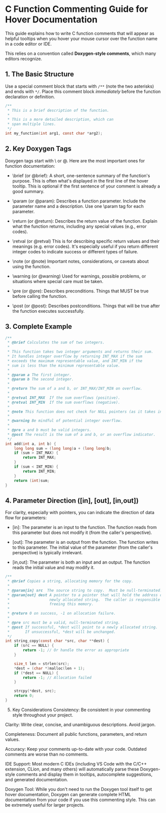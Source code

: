 # C Function Commenting Guide for Hover Documentation

This guide explains how to write C function comments that will appear as helpful tooltips when you hover your mouse cursor over the function name in a code editor or IDE.

This relies on a convention called **Doxygen-style comments**, which many editors recognize.

## 1. The Basic Structure

Use a special comment block that starts with `/**` (note the two asterisks) and ends with `*/`. Place this comment block *immediately* before the function declaration or definition.

```c
/**
 * This is a brief description of the function.
 * 
 * This is a more detailed description, which can
 * span multiple lines.
 */
int my_function(int arg1, const char *arg2);
```

## 2. Key Doxygen Tags

Doxygen tags start with \ or @. Here are the most important ones for function documentation:

- \brief (or @brief): A short, one-sentence summary of the function's purpose. This is often what's displayed in the first line of the hover tooltip. This is optional if the first sentence of your comment is already a good summary.

- \param (or @param): Describes a function parameter. Include the parameter name and a description. Use one \param tag for each parameter.

- \return (or @return): Describes the return value of the function. Explain what the function returns, including any special values (e.g., error codes).

- \retval (or @retval) This is for describing specific return values and their meanings (e.g. error codes). It's especially useful if you return different integer codes to indicate success or different types of failure.

- \note (or @note) Important notes, considerations, or caveats about using the function.

- \warning (or @warning) Used for warnings, possible problems, or situations where special care must be taken.

- \pre (or @pre): Describes preconditions. Things that MUST be true before calling the function.

- \post (or @post): Describes postconditions. Things that will be true after the function executes successfully.

## 3. Complete Example

```c
/**
 * @brief Calculates the sum of two integers.
 *
 * This function takes two integer arguments and returns their sum.
 * It handles integer overflow by returning INT_MAX if the sum
 * exceeds the maximum representable value, and INT_MIN if the
 * sum is less than the minimum representable value.
 *
 * @param a The first integer.
 * @param b The second integer.
 *
 * @return The sum of a and b, or INT_MAX/INT_MIN on overflow.
 *
 * @retval INT_MAX  If the sum overflows (positive).
 * @retval INT_MIN  If the sum overflows (negative).
 *
 * @note This function does not check for NULL pointers (as it takes integers).
 *
 * @warning Be mindful of potential integer overflow.
 *
 * @pre a and b must be valid integers.
 * @post The result is the sum of a and b, or an overflow indicator.
 */
int add(int a, int b) {
    long long sum = (long long)a + (long long)b;
    if (sum > INT_MAX) {
        return INT_MAX;
    }
    if (sum < INT_MIN) {
        return INT_MIN;
    }
    return (int)sum;
}
```

## 4. Parameter Direction ([in], [out], [in,out])

For clarity, especially with pointers, you can indicate the direction of data flow for parameters:

- [in]: The parameter is an input to the function. The function reads from this parameter but does not modify it (from the caller's perspective).

- [out]: The parameter is an output from the function. The function writes to this parameter. The initial value of the parameter (from the caller's perspective) is typically irrelevant.

- [in,out]: The parameter is both an input and an output. The function reads the initial value and may modify it.

```c
/**
 * @brief Copies a string, allocating memory for the copy.
 *
 * @param[in] src  The source string to copy.  Must be null-terminated.
 * @param[out] dest A pointer to a pointer that will hold the address of the
 *                  newly allocated string.  The caller is responsible for
 *                  freeing this memory.
 *
 * @return 0 on success, -1 on allocation failure.
 *
 * @pre src must be a valid, null-terminated string.
 * @post If successful, *dest will point to a newly allocated string.
 *       If unsuccessful, *dest will be unchanged.
 */
int string_copy(const char *src, char **dest) {
    if (src == NULL) {
        return -1; // Or handle the error as appropriate
    }

    size_t len = strlen(src);
    *dest = (char *)malloc(len + 1);
    if (*dest == NULL) {
        return -1; // Allocation failed
    }

    strcpy(*dest, src);
    return 0;
}
```

5. Key Considerations
Consistency: Be consistent in your commenting style throughout your project.

Clarity: Write clear, concise, and unambiguous descriptions. Avoid jargon.

Completeness: Document all public functions, parameters, and return values.

Accuracy: Keep your comments up-to-date with your code. Outdated comments are worse than no comments.

IDE Support: Most modern C IDEs (including VS Code with the C/C++ extension, CLion, and many others) will automatically parse these Doxygen-style comments and display them in tooltips, autocomplete suggestions, and generated documentation.

Doxygen Tool: While you don't need to run the Doxygen tool itself to get hover documentation, Doxygen can generate complete HTML documentation from your code if you use this commenting style. This can be extremely useful for larger projects.